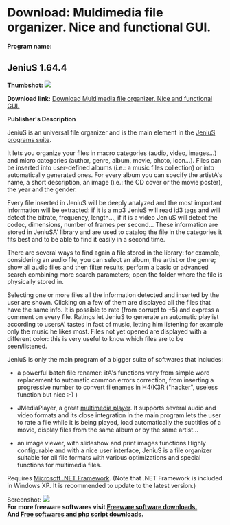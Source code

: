 # Download: Muldimedia file organizer. Nice and functional GUI. 

**Program name:**

## JeniuS 1.64.4

  
**Thumbshot:** ![](http://www.freewarefiles.com/screenshot/jenius-org_md.gif)   
  
**Download link:** [Download Muldimedia file organizer. Nice and functional GUI. ](http://freesoftwares.boysofts.com/JeniuS_program_17695.html)  
  


**Publisher's Description**  
  


JeniuS is an universal file organizer and is the main element in the [JeniuS programs suite](http://www.jockersoft.com/english/jenius_suite.php). 

It lets you organize your files in macro categories (audio, video, images...) and micro categories (author, genre, album, movie, photo, icon...). Files can be inserted into user-defined albums (i.e.: a music files collection) or into automatically generated ones. For every album you can specify the artistA's name, a short description, an image (i.e.: the CD cover or the movie poster), the year and the gender.

Every file inserted in JeniuS will be deeply analyzed and the most important information will be extracted: if it is a mp3 JeniuS will read id3 tags and will detect the bitrate, frequency, length..., if it is a video JeniuS will detect the codec, dimensions, number of frames per second... These information are stored in JeniuSA' library and are used to catalog the file in the categories it fits best and to be able to find it easily in a second time.

There are several ways to find again a file stored in the library: for example, considering an audio file, you can select an album, the artist or the genre; show all audio files and then filter results; perform a basic or advanced search combining more search parameters; open the folder where the file is physically stored in.

Selecting one or more files all the information detected and inserted by the user are shown. Clicking on a few of them are displayed all the files that have the same info. It is possible to rate (from corrupt to +5) and express a comment on every file. Ratings let JeniuS to generate an automatic playlist according to usersA' tastes in fact of music, letting him listening for example only the music he likes most. Files not yet opened are displayed with a different color: this is very useful to know which files are to be seen/listened.

JeniuS is only the main program of a bigger suite of softwares that includes:

  * a powerful batch file renamer: itA's functions vary from simple word replacement to automatic common errors correction, from inserting a progressive number to convert filenames in H4(K3R ("hacker", useless function but nice :-) )  

  * JMediaPlayer, a great [multimedia player](http://www.jockersoft.com/english/jenius_jmediaplayer.php). It supports several audio and video formats and its close integration in the main program lets the user to rate a file while it is being played, load automatically the subtitles of a movie, display files from the same album or by the same artist...  

  * an image viewer, with slideshow and print images functions 
Highly configurable and with a nice user interface, JeniuS is a file organizer suitable for all file formats with various optimizations and special functions for multimedia files. 

Requires [Microsoft .NET Framework](http://msdn.microsoft.com/netframework/downloads/updates/default.aspx). (Note that .NET Framework is included in Windows XP. It is recommended to update to the latest version.)

  
  
Screenshot: ![](http://www.freewarefiles.com/screenshot/jenius-org.gif)   
**For more freeware softwares visit [Freeware software downloads.](http://freesoftwares.boysofts.com/)**   
**And [Free softwares and php script downloads.](http://www.boysofts.com/)**
